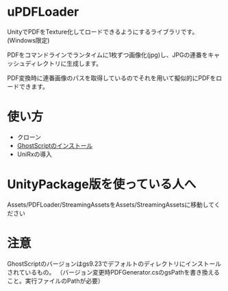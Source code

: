 ﻿# uPDFLoader
UnityでPDFをTexture化してロードできるようにするライブラリです。(Windows限定)

PDFをコマンドラインでランタイムに1枚ずつ画像化(jpg)し、JPGの連番をキャッシュディレクトリに生成します。

PDF変換時に連番画像のパスを取得しているのでそれを用いて擬似的にPDFをロードできます。

# 使い方
* クローン
* [GhostScriptのインストール](https://www.ghostscript.com/download/gsdnld.html)
* UniRxの導入

# UnityPackage版を使っている人へ
Assets/PDFLoader/StreamingAssetsをAssets/StreamingAssetsに移動してください


# 注意
GhostScriptのバージョンはgs9.23でデフォルトのディレクトリにインストールされているもの。
（バージョン変更時PDFGenerator.csのgsPathを書き換えること。実行ファイルのPathが必要）


